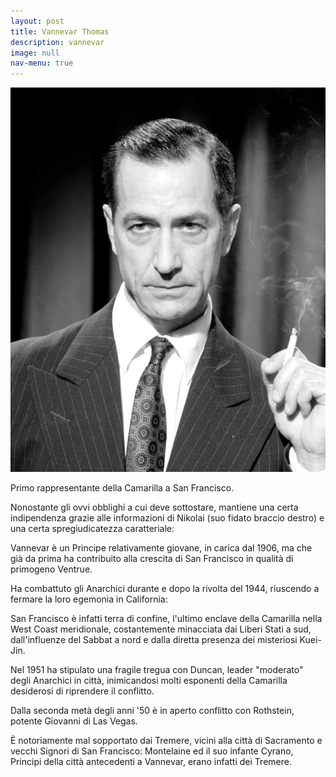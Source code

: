```yaml
---
layout: post
title: Vannevar Thomas
description: vannevar
image: null
nav-menu: true
---
```

<div class="box alt">
	<span class="image fit"><img src="../assets/images/vannevar.jpg" alt="" /></span>
</div>

Primo rappresentante della Camarilla a San Francisco. 

Nonostante gli ovvi obblighi a cui deve sottostare, mantiene una certa indipendenza grazie alle informazioni di Nikolai (suo fidato braccio destro) e una certa spregiudicatezza caratteriale:

Vannevar è un Principe relativamente giovane, in carica dal 1906, ma che già da prima ha contribuito alla crescita di San Francisco in qualità di primogeno Ventrue.

Ha combattuto gli Anarchici durante e dopo la rivolta del 1944, riuscendo a fermare la loro egemonia in California: 

San Francisco è infatti terra di confine, l'ultimo enclave della Camarilla nella West Coast meridionale, costantemente minacciata dai Liberi Stati a sud, dall'influenze del Sabbat a nord e dalla diretta presenza dei misteriosi Kuei-Jin.

Nel 1951 ha stipulato una fragile tregua con Duncan, leader "moderato" degli Anarchici in città, inimicandosi molti esponenti della Camarilla desiderosi di riprendere il conflitto.

Dalla seconda metà degli anni '50 è in aperto conflitto con Rothstein, potente Giovanni di Las Vegas.

È notoriamente mal sopportato dai Tremere, vicini alla città di Sacramento e vecchi Signori di San Francisco: Montelaine ed il suo infante Cyrano, Principi della città antecedenti a Vannevar, erano infatti dei Tremere.